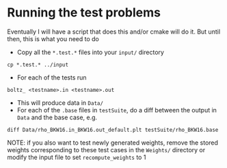 # Running the test problems

Eventually I will have a script that does this and/or cmake will do it. But until then, this is what you need to do

* Copy all the `*.test.*` files into your `input/` directory

`cp *.test.* ../input`

* For each of the tests run

`boltz_ <testname>.in <testname>.out`

* This will produce data in `Data/`
* For each of the `.base` files in `testSuite`, do a diff between the output in `Data` and the base case, e.g.

`diff Data/rho_BKW16.in_BKW16.out_default.plt testSuite/rho_BKW16.base`

NOTE: if you also want to test newly generated weights, remove the stored weights corresponding to these test cases in the `Weights/` directory or modify the input file to set `recompute_weights` to 1